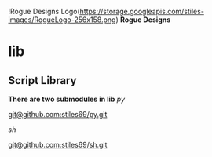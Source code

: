 !Rogue Designs Logo(https://storage.googleapis.com/stiles-images/RogueLogo-256x158.png)
**Rogue Designs**
# lib

## Script Library ##

**There are two submodules in lib**
*py*

[git@github.com:stiles69/py.git](https://github.com/stiles69/py.git)

*sh*

[git@github.com:stiles69/sh.git](https://github.com/stiles69/sh.git)

